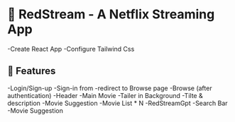 # 🔴 RedStream - A Netflix Streaming App

-Create React App
-Configure Tailwind Css


## 🚀 Features
-Login/Sign-up
   -Sign-in from
   -redirect to Browse page
-Browse (after authentication)
   -Header
   -Main Movie 
      -Tailer in Background
      -Tilte  & description
      -Movie Suggestion
        -Movie List * N
-RedStreamGpt
   -Search Bar
   -Movie Suggestion
